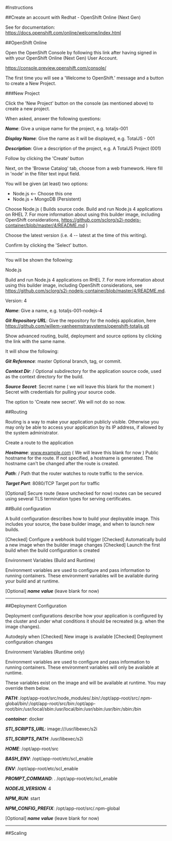 #Instructions

##Create an account with Redhat - OpenShift Online (Next Gen)

See for documentation: https://docs.openshift.com/online/welcome/index.html

##OpenShift Online

Open the OpenShift Console by following this link after having signed in with your OpenShift Online (Next Gen) User Account.

https://console.preview.openshift.com/console/

The first time you will see a 'Welcome to OpenShift.' message and a button to create a New Project.

###New Project

Click the 'New Project' button on the console (as mentioned above) to create a new project.

When asked, answer the following questions:

***Name***: Give a unique name for the project, e.g. totaljs-001

***Display Name***: Give the name as it will be displayed, e.g. TotalJS - 001

***Description***: Give a description of the project, e.g. A TotalJS Project (001)

Follow by clicking the 'Create' button

Next, on the 'Browse Catalog' tab, choose from a web framework. Here fill in 'node' in the filter text input field.

You will be given (at least) two options:

- Node.js  <-- Choose this one
- Node.js + MongoDB (Persistent)

Choose Node.js ( Builds source code. Build and run Node.js 4 applications on RHEL 7. For more information about using this builder image, including OpenShift considerations, https://github.com/sclorg/s2i-nodejs-container/blob/master/4/README.md ) 

Choose the latest version (i.e. 4 -- latest at the time of this writing).

Confirm by clicking the 'Select' button.
___

You will be shown the following:

Node.js

Build and run Node.js 4 applications on RHEL 7. For more information about using this builder image, including OpenShift considerations, see https://github.com/sclorg/s2i-nodejs-container/blob/master/4/README.md.

Version: 4

***Name***: Give a name, e.g. totaljs-001-nodejs-4

***Git Repository URL***: Give the repository for the nodejs application, here https://github.com/willem-vanheemstrasystems/openshift-totaljs.git

Show advanced routing, build, deployment and source options by clicking the link with the same name.

It will show the following:

***Git Reference***: master
Optional branch, tag, or commit.

***Context Dir***: /
Optional subdirectory for the application source code, used as the context directory for the build.

***Source Secret***: Secret name ( we will leave this blank for the moment )
Secret with credentials for pulling your source code. 

The option to 'Create new secret'. We will not do so now.

##Routing

Routing is a way to make your application publicly visible. Otherwise you may only be able to access your application by its IP address, if allowed by the system administrator.

Create a route to the application

***Hostname***: www.example.com ( We will leave this blank for now )
Public hostname for the route. If not specified, a hostname is generated. The hostname can't be changed after the route is created.

***Path***: /
Path that the router watches to route traffic to the service.

***Target Port***: 8080/TCP
Target port for traffic

[Optional] Secure route (leave unchecked for now)
routes can be secured using several TLS termination types for serving certificates.

##Build configuration

A build configuration describes how to build your deployable image. This includes your source, the base builder image, and when to launch new builds.

[Checked] Configure a webhook build trigger
[Checked] Automatically build a new image when the builder image changes
[Checked] Launch the first build when the build configuration is created

Environment Variables (Build and Runtime)

Environment variables are used to configure and pass information to running containers. These environment variables will be available during your build and at runtime.

[Optional] ***name***  ***value*** (leave blank for now)
___

##Deployment Configuration

Deployment configurations describe how your application is configured by the cluster and under what conditions it should be recreated (e.g. when the image changes).

Autodeply when
[Checked] New image is available
[Checked] Deployment configuration changes

Environment Variables (Runtime only)

Environment variables are used to configure and pass information to running containers. These environment variables will only be available at runtime.

These variables exist on the image and will be available at runtime. You may override them below.

***PATH***: /opt/app-root/src/node_modules/.bin/:/opt/app-root/src/.npm-global/bin/:/opt/app-root/src/bin:/opt/app-root/bin:/usr/local/sbin:/usr/local/bin:/usr/sbin:/usr/bin:/sbin:/bin

***container***: docker

***STI_SCRIPTS_URL***: image:///usr/libexec/s2i

***STI_SCRIPTS_PATH***: /usr/libexec/s2i

***HOME***: /opt/app-root/src

***BASH_ENV***: /opt/app-root/etc/scl_enable

***ENV***: /opt/app-root/etc/scl_enable

***PROMPT_COMMAND***: . /opt/app-root/etc/scl_enable

***NODEJS_VERSION***: 4

***NPM_RUN***: start

***NPM_CONFIG_PREFIX***: /opt/app-root/src/.npm-global

[Optional] ***name***  ***value*** (leave blank for now)

___

##Scaling










